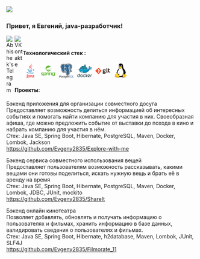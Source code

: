 <div id="header" align="left">
  <img src="https://media.giphy.com/media/Y4ak9Ki2GZCbJxAnJD/giphy.gif" width="100"/>
</div>

 <h3>
  Привет, я Евгений, java-разработчик!
</h3>

</a>
<a href="https://t.me/EvgenyMur">
  <img align="left" alt="Abhishek's Telegram" width="22px" src="https://cdn.jsdelivr.net/npm/simple-icons@v3/icons/telegram.svg" />
</a>
<a href="https://vk.com/eatitov">
  <img align="left" alt="VKontakte" width="22px" src="https://cdn.jsdelivr.net/npm/simple-icons@v3/icons/vk.svg" />
</a>

<br />

#### Технологический стек :
<div>
  <img src="https://github.com/devicons/devicon/blob/master/icons/java/java-original-wordmark.svg" title="Java" alt="Java" width="40" height="40"/>&nbsp;
  <img src="https://github.com/devicons/devicon/blob/master/icons/spring/spring-original-wordmark.svg" title="Spring" alt="Spring" width="40" height="40"/>&nbsp;
  <img src="https://github.com/devicons/devicon/blob/master/icons/postgresql/postgresql-original-wordmark.svg" title="PostgreSQL" alt="PostgreSQL" width="40" height="40"/>&nbsp;
  <img src="https://github.com/devicons/devicon/blob/master/icons/docker/docker-original-wordmark.svg" title="Docker" alt="Docker" width="40" height="40"/>&nbsp;
  <img src="https://github.com/devicons/devicon/blob/master/icons/git/git-original-wordmark.svg" title="Git" alt="Git" width="40" height="40"/>&nbsp;
  <img src="https://github.com/devicons/devicon/blob/master/icons/linux/linux-original.svg" title="Linux" alt="Linux" width="40" height="40"/>&nbsp;
<div>
  
#### Проекты:
  
Бэкенд приложения для организации совместного досуга<br />
Предоставляет возможность делиться информацией об интересных событиях и помогать найти
компанию для участия в них. Своеобразная афиша, где можно предложить событие
от выставки до похода в кино и набрать компанию для участия в нём.<br />
Стек: Java SE, Spring Boot, Hibernate, PostgreSQL, Maven, Docker, Lombok, Jackson<br />
https://github.com/Evgeny2835/Explore-with-me

Бэкенд сервиса совместного использования вещей<br />
Предоставляет пользователям возможность рассказывать, какими вещами они готовы поделиться, искать нужную вещь и брать её в аренду на время<br />
Стек: Java SE, Spring Boot, Hibernate, PostgreSQL, Maven, Docker, Lombok, JDBC, JUnit, mockito<br />
https://github.com/Evgeny2835/ShareIt

Бэкенд онлайн кинотеатра<br />
Позволяет добавлять, обновлять и получать информацию о пользователях и фильмах, хранить
информацию в базе данных, валидировать сведения о пользователях и фильмах.<br />
Стек: Java SE, Spring Boot, Hibernate, h2database, Maven, Lombok, JUnit, SLF4J<br />
https://github.com/Evgeny2835/Filmorate_11
  
   <!--
 <img src="https://media.giphy.com/media/WUlplcMpOCEmTGBtBW/giphy.gif" width="30"> 

<img src="https://github.com/devicons/devicon/blob/master/icons/jira/jira-original-wordmark.svg" title="Jira" alt="Jira" width="40" height="40"/>&nbsp;

  <img src="https://media.giphy.com/media/hvRJCLFzcasrR4ia7z/giphy.gif" width="30px"/>

#### Обо мне :

 Как написать мне:
 [![Telegram Badge](https://img.shields.io/badge/Telegram-blue?style=for-the-badge&logo=telegram&logoColor=white)](https://t.me/EvgenyMur)

---
 
-->
